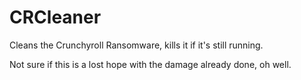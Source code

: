 # CRCleaner
Cleans the Crunchyroll Ransomware, kills it if it's still running.

Not sure if this is a lost hope with the damage already done, oh well.
